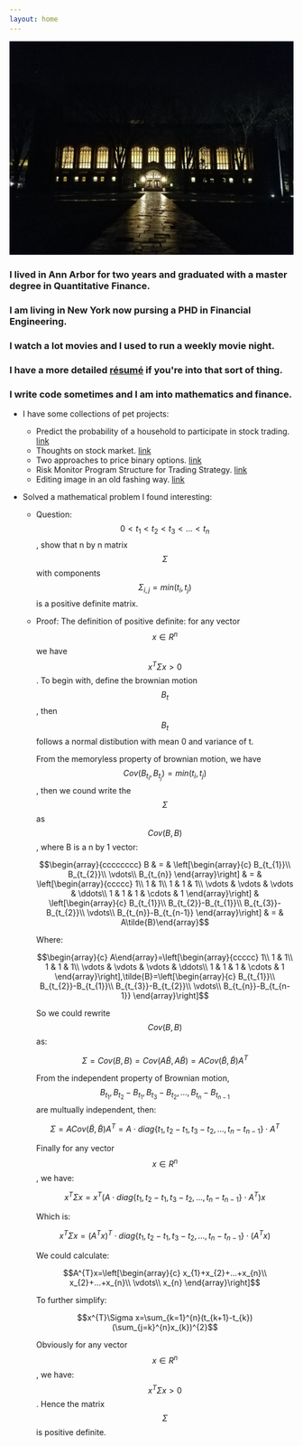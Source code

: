 ```yaml
---
layout: home
---
```


![Branching](https://raw.githubusercontent.com/dongxulee/portfolio/gh-pages/images/background/bg1.jpg)

### I lived in Ann Arbor for two years and graduated with a master degree in Quantitative Finance.

### I am living in New York now pursing a PHD in Financial Engineering.

### I watch a lot movies and I used to run a weekly movie night.


### I have a more detailed [résumé](./dongxuli.pdf) if you're into that sort of thing.

### I write code sometimes and I am into mathematics and finance.


- I have some collections of pet projects:
    * Predict the probability of a household to participate in stock trading. [link](./_projects/)
    * Thoughts on stock market. [link](./_projects/)
    * Two approaches to price binary options. [link](./_projects/)
    * Risk Monitor Program Structure for Trading Strategy. [link](./_projects/)
    * Editing image in an old fashing way. [link](./_projects/) 

- Solved a mathematical problem I found interesting:
       
    * Question: $$ 0 < t_1 < t_2 < t_3 < ... < t_n $$, show that n by n matrix $$\Sigma$$ with components $$\Sigma_{i,j} = min(t_i,t_j)$$ is a positive definite matrix.
    * Proof:
        The definition of positive definite: for any vector $$ x \in R^n$$ we have $$x^T \Sigma x > 0 $$.
        To begin with, define the brownian motion $$B_{t}$$, then $$B_{t}$$ follows a normal distibution with mean 0 and variance of t. 
          
        From the memoryless property of brownian motion, we have $$Cov(B_{t_{i}},B_{t_{j}})=min(t_{i},t_{j})$$ , then we cound write the $$\Sigma$$ as $$Cov(B,B)$$, where B is a n by 1 vector:
           
        $$\begin{array}{cccccccc}
        B & = & \left[\begin{array}{c}
        B_{t_{1}}\\
        B_{t_{2}}\\
        \vdots\\
        B_{t_{n}}
        \end{array}\right] & = & \left[\begin{array}{ccccc}
        1\\
        1 & 1\\
        1 & 1 & 1\\
        \vdots & \vdots & \vdots & \ddots\\
        1 & 1 & 1 & \cdots & 1
        \end{array}\right] & \left[\begin{array}{c}
        B_{t_{1}}\\
        B_{t_{2}}-B_{t_{1}}\\
        B_{t_{3}}-B_{t_{2}}\\
        \vdots\\
        B_{t_{n}}-B_{t_{n-1}}
        \end{array}\right] & = & A\tilde{B}\end{array}$$
        
        Where:
                   
        $$\begin{array}{c}
        A\end{array}=\left[\begin{array}{ccccc}
        1\\
        1 & 1\\
        1 & 1 & 1\\
        \vdots & \vdots & \vdots & \ddots\\
        1 & 1 & 1 & \cdots & 1
        \end{array}\right],\tilde{B}=\left[\begin{array}{c}
        B_{t_{1}}\\
        B_{t_{2}}-B_{t_{1}}\\
        B_{t_{3}}-B_{t_{2}}\\
        \vdots\\
        B_{t_{n}}-B_{t_{n-1}}
        \end{array}\right]$$

        So we could rewrite $$Cov(B,B)$$ as:
           
        $$\Sigma=Cov(B,B)=Cov(A\tilde{B},A\tilde{B})=ACov(\tilde{B},\tilde{B})A^{T}$$
               
        From the independent property of Brownian motion, $$B_{t_{1}}, B_{t_{2}}-B_{t_{1}},B_{t_{3}}-B_{t_{2}}, ... , B_{t_{n}}-B_{t_{n-1}}$$ are multually independent, then:   
           
        $$\Sigma=ACov(\tilde{B},\tilde{B})A^{T}=A\cdot diag\{t_{1},t_{2}-t_{1},t_{3}-t_{2},...,t_{n}-t_{n-1}\}\cdot A^{T}$$
           
        Finally for any vector $$x\in R^{n}$$, we have:   
           
        $$x^{T}\Sigma x=x^{T}(A\cdot diag\{t_{1},t_{2}-t_{1},t_{3}-t_{2},...,t_{n}-t_{n-1}\}\cdot A^{T})x$$
           
        Which is:   
           
        $$x^{T}\Sigma x=(A^{T}x)^{T}\cdot diag\{t_{1},t_{2}-t_{1},t_{3}-t_{2},...,t_{n}-t_{n-1}\}\cdot(A^{T}x)$$
           
        We could calculate:
           
        $$A^{T}x=\left[\begin{array}{c}
        x_{1}+x_{2}+...+x_{n}\\
        x_{2}+...+x_{n}\\
        \vdots\\
        x_{n}
        \end{array}\right]$$
           
        To further simplify:
           
        $$x^{T}\Sigma x=\sum_{k=1}^{n}(t_{k+1}-t_{k})(\sum_{j=k}^{n}x_{k})^{2}$$
            
        Obviously for any vector $$x\in R^{n}$$, we have: $$x^{T}\Sigma x>0$$.
        Hence the matrix $$\Sigma$$ is positive definite. 